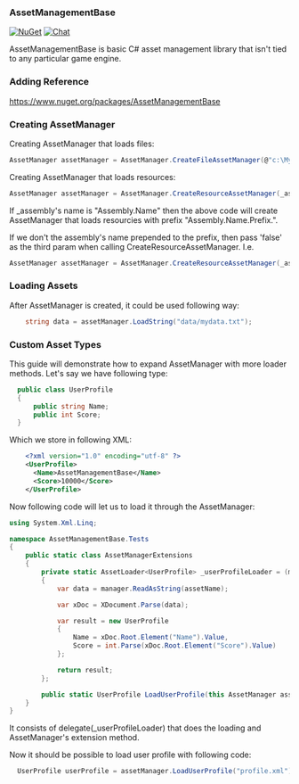 ### AssetManagementBase
[![NuGet](https://img.shields.io/nuget/v/AssetManagementBase.svg)](https://www.nuget.org/packages/AssetManagementBase/) [![Chat](https://img.shields.io/discord/628186029488340992.svg)](https://discord.gg/ZeHxhCY)

AssetManagementBase is basic C# asset management library that isn't tied to any particular game engine.

### Adding Reference
https://www.nuget.org/packages/AssetManagementBase
    
### Creating AssetManager
Creating AssetManager that loads files:
```c#
AssetManager assetManager = AssetManager.CreateFileAssetManager(@"c:\MyGame\Assets");
```

Creating AssetManager that loads resources:
```c#
AssetManager assetManager = AssetManager.CreateResourceAssetManager(_assembly, "Resources");
```
If _assembly's name is "Assembly.Name" then the above code will create AssetManager that loads resourcies with prefix "Assembly.Name.Prefix.".

If we don't the assembly's name prepended to the prefix, then pass 'false' as the third param when calling CreateResourceAssetManager. I.e.
```c#
AssetManager assetManager = AssetManager.CreateResourceAssetManager(_assembly, "Full.Path.Resources", false);
```

### Loading Assets
After AssetManager is created, it could be used following way:
```c#
    string data = assetManager.LoadString("data/mydata.txt");
```

### Custom Asset Types
This guide will demonstrate how to expand AssetManager with more loader methods.
Let's say we have following type:
  ```c#
    public class UserProfile
    {
        public string Name;
        public int Score;
    }
  ```
Which we store in following XML:
```xml
    <?xml version="1.0" encoding="utf-8" ?>
    <UserProfile>
      <Name>AssetManagementBase</Name>
      <Score>10000</Score>
    </UserProfile>
```

Now following code will let us to load it through the AssetManager:
```c#
using System.Xml.Linq;

namespace AssetManagementBase.Tests
{
	public static class AssetManagerExtensions
	{
		private static AssetLoader<UserProfile> _userProfileLoader = (manager, assetName, settings, tag) =>
		{
			var data = manager.ReadAsString(assetName);

			var xDoc = XDocument.Parse(data);

			var result = new UserProfile
			{
				Name = xDoc.Root.Element("Name").Value,
				Score = int.Parse(xDoc.Root.Element("Score").Value)
			};

			return result;
		};

		public static UserProfile LoadUserProfile(this AssetManager assetManager, string assetName) => assetManager.UseLoader(_userProfileLoader, assetName);
	}
}
```

It consists of delegate(_userProfileLoader) that does the loading and AssetManager's extension method.

Now it should be possible to load user profile with following code:
```c#
  UserProfile userProfile = assetManager.LoadUserProfile("profile.xml");
```  
